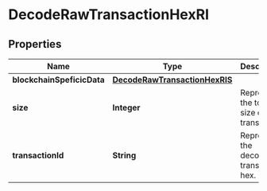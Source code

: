 

# DecodeRawTransactionHexRI


## Properties

| Name | Type | Description | Notes |
|------------ | ------------- | ------------- | -------------|
|**blockchainSpeficicData** | [**DecodeRawTransactionHexRIS**](DecodeRawTransactionHexRIS.md) |  |  |
|**size** | **Integer** | Represents the total size of this transaction. |  |
|**transactionId** | **String** | Represents the decoded transaction hex. |  |



